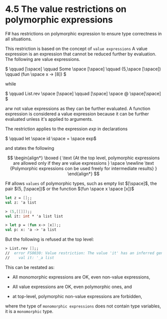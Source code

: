 # 4.5 The value restrictions on polymorphic expressions

F# has restrictions on polymorphic expression to ensure type correctness in all situations.

This restriction is based on the concept of `value expressions` A value expression is an expression that cannot be reduced further by evaluation. The following are value expressions.

$ \qquad [\space] \qquad Some \space [\space] \qquad (5,\space [\space]) \qquad (fun \space x -> [8]) $

while

$ \qquad List.rev \space [\space] \qquad [\space] \space @ \space[\space] $

arw not value expressions as they can be further evaluated. A function expression is considered a value expression because it can be further evaluated unless it's applied to arguments.

The restriction applies to the expression $exp$ in declarations

$ \qquad let \space id \space = \space exp$

and states the following

$$
\begin{align*}
\boxed {
\text {At the top level, polymorphic expressions are allowed only if they are value expressions } \space \newline
\text {Polymorphic expressions con be used freely for intermediate results}
 }
 \end{align*}
$$

F# allows `values` of polymorphic types, such as empty list $[\space]$, the pair $(5, [\space])$ or the function $(fun \space x \space [x])$

```fsharp
let z = [];;
val z: 'a list

> (5,[[]]);;
val it: int * 'a list list

> let p = (fun x-> [x]);;
val p: x: 'a -> 'a list
```

But the following is refused at the top level:

```fsharp
> List.rev [];;
//  error FS0030: Value restriction: The value 'it' has an inferred generic type
//    val it: '_a list
```

This can be restated as:

* All monomorphic expressions are OK, even non-value expressions,

* All value expressions are OK, even polymorphic ones, and

* at top-level, polymorphic non-value expressions are forbidden,

where the type of `monomorphic expressions` does not contain type variables, it is a `monomorphic` type.
